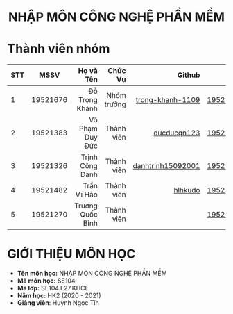 <h1 align="center"><b>NHẬP MÔN CÔNG NGHỆ PHẦN MỀM</b></h1>

# Thành viên nhóm
| STT    | MSSV          | Họ và Tên              |Chức Vụ    | Github                                                  | Email                   |
| ------ |:-------------:| ----------------------:|----------:|--------------------------------------------------------:|-------------------------:
| 1      | 19521676      | Đỗ Trọng Khánh         |Nhóm trưởng|[trong-khanh-1109](https://github.com/trong-khanh-1109)  |19521676@gm.uit.edu.vn   |
| 2      | 19521383      | Võ Phạm Duy Đức        |Thành viên |[ducducqn123](https://github.com/ducducqn123)            |19521383@gm.uit.edu.vn   |
| 3      | 19521326      | Trịnh Công Danh        |Thành viên |[danhtrinh15092001](https://github.com/danhtrinh15092001)|19521326@gm.uit.edu.vn   |
| 4      | 19521482      | Trần Vĩ Hào            |Thành viên |[hlhkudo](https://github.com/hlhkudo)                    |19521482@gm.uit.edu.vn   |
| 5      | 19521270      | Trương Quốc Bình       |Thành viên |                                                         |19521270@gm.uit.edu.vn   |

# GIỚI THIỆU MÔN HỌC
* **Tên môn học:** NHẬP MÔN CÔNG NGHỆ PHẦN MỀM
* **Mã môn học:** SE104
* **Mã lớp:** SE104.L27.KHCL
* **Năm học:** HK2 (2020 - 2021)
* **Giảng viên**: Huỳnh Ngọc Tín

